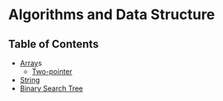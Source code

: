 # Algorithms and Data Structure

## Table of Contents
- [Array](array.md)s
  - [Two-pointer](Two-pointer.md)
- [String](string.md)
- [Binary Search Tree](BinarySearchTree.md)